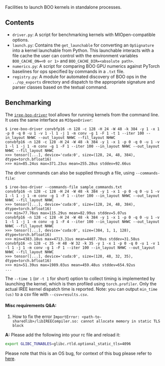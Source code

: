Facilities to launch BOO kernels in standalone processes.

## Contents

- `driver.py`: A script for benchmarking kernels with MIOpen-compatible options.
- `launch.py`: Contains the `get_launchable` for converting an `OpSignature` into a kernel launchable from Python. This launchable interacts with a file cache the user can control with the environment variables `BOO_CACHE_ON=<0 or 1>` and  `BOO_CACHE_DIR=<absolute path>`.
- `numerics.py`: A script for comparing BOO GPU numerics against PyTorch baselines for ops specified by commands in a `.txt` file.
- `registry.py`: A module for automated discovery of BOO ops in the `../op_exports` directory and dispatch to the appropriate signature and parser classes based on the textual command.


## Benchmarking

The [`iree-boo-driver`](./driver.py) tool allows for running kernels from the command line. It uses the same interface as `MIOpenDriver`:

```console
$ iree-boo-driver convbfp16 -n 128 -c 128 -H 24 -W 48 -k 384 -y 1 -x 1 -p 0 -q 0 -u 1 -v 1 -l 1 -j 1 -m conv -g 1 -F 1 -t 1 --iter 100 --in_layout NHWC --out_layout NHWC --fil_layout NHWC
convbfp16 -n 128 -c 128 -H 24 -W 48 -k 384 -y 1 -x 1 -p 0 -q 0 -u 1 -v 1 -l 1 -j 1 -m conv -g 1 -F 1 --iter 100 --in_layout NHWC --out_layout NHWC --fil_layout NHWC
>>> tensor([...], device='cuda:0', size=(128, 24, 48, 384), dtype=torch.bfloat16)
>>> min=85.24us max=371.23us mean=255.28us stddev=92.66us
```

The driver commands can also be supplied through a file, using `--commands-file`:

```console
$ iree-boo-driver --commands-file sample_commands.txt
convbfp16 -n 128 -c 128 -H 24 -W 48 -k 384 -y 1 -x 1 -p 0 -q 0 -u 1 -v 1 -l 1 -j 1 -m conv -g 1 -F 1 --iter 100 --in_layout NHWC --out_layout NHWC --fil_layout NHWC
>>> tensor([...], device='cuda:0', size=(128, 24, 48, 384), dtype=torch.bfloat16)
>>> min=77.76us max=115.29us mean=82.99us stddev=5.07us
convbfp16 -n 128 -c 128 -H 24 -W 48 -k 384 -y 1 -x 1 -p 0 -q 0 -u 1 -v 1 -l 1 -j 1 -m conv -g 1 -F 4 --iter 100 --in_layout NHWC --out_layout NHWC --fil_layout NHWC
>>> tensor([...], device='cuda:0', size=(384, 1, 1, 128), dtype=torch.bfloat16)
>>> min=4383.18us max=4713.31us mean=4407.70us stddev=31.58us
convbfp16 -n 128 -c 35 -H 48 -W 32 -k 35 -y 1 -x 1 -p 0 -q 0 -u 1 -v 1 -l 1 -j 1 -m conv -g 1 -F 1 --iter 100 --in_layout NHWC --out_layout NHWC --fil_layout NHWC
>>> tensor([...], device='cuda:0', size=(128, 48, 32, 35), dtype=torch.bfloat16)
>>> min=51.39us max=1989.03us mean=459.48us stddev=654.92us
...
```

The `--time 1` (or `-t 1` for short) option to collect timing is implemented by launching the kernel, which is then profiled using `torch.profiler`. Only the actual IREE kernel dispatch time is reported. Note: you can output `min_time (us)` to a csv file with `--csv=results.csv`.

#### Misc requirements Q&A:

1. How to fix the error `ImportError: <path-to-sharedlib>/libIREECompiler.so: cannot allocate memory in static TLS block`

  **A:** Please add the following into your rc file and reload it:
  ```bash
  export GLIBC_TUNABLES=glibc.rtld.optional_static_tls=4096
  ```

  Please note that this is an OS bug, for context of this bug please refer to [here](https://github.com/pytorch/pytorch/issues/2575#issuecomment-1640566350).
